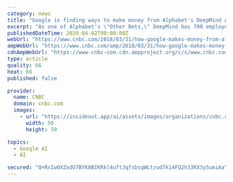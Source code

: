 ```yaml
---
category: news
title: "Google is finding ways to make money from Alphabet's DeepMind A.I. technology"
excerpt: "As one of Alphabet's \"Other Bets,\" DeepMind has 700 employees. The Google Assistant, the Google Play Store and Google's data centers have taken advantage of DeepMind's technology. Google's parent ..."
publishedDateTime: 2020-04-02T00:00:00Z
webUrl: "https://www.cnbc.com/2018/03/31/how-google-makes-money-from-alphabets-deepmind-ai-research-group.html"
ampWebUrl: "https://www.cnbc.com/amp/2018/03/31/how-google-makes-money-from-alphabets-deepmind-ai-research-group.html"
cdnAmpWebUrl: "https://www-cnbc-com.cdn.ampproject.org/c/s/www.cnbc.com/amp/2018/03/31/how-google-makes-money-from-alphabets-deepmind-ai-research-group.html"
type: article
quality: 66
heat: 66
published: false

provider:
  name: CNBC
  domain: cnbc.com
  images:
    - url: "https://insideout.app/ai/assets/images/organizations/cnbc.com-50x50.jpg"
      width: 50
      height: 50

topics:
  - Google AI
  - AI

secured: "Q+RsIw0XZxdU7BYK8BIKRkl4uftJqfsbsqWLtzud7k14FQ2h33RX3ySumiAaYuye3tQ6sWKIyqlNUwclhYCoCjzL4Ffx+nUNe8zJYxQqBDawsCui1Uq6xuOZhbrBpE1zGFsDwg4/JArlOeOWJD1KWmfv+AoGiR/mfTkDT0rk5SXIUZtote4te4jmauIvuxo9SC3VKqASyPngAnDVOl1oM1Ph1TcsX2vixyW2DM2jQZmGsBGm7XsYY/FQQpsgqF8rz1+vxtM57cianheJMHk4+SuvgpyjZ0tAw9QYc4Fegp5TCfo25POvWs93dHhiudWu;GmvS5HkDZOL6PpECWsp5Xg=="
---
```


